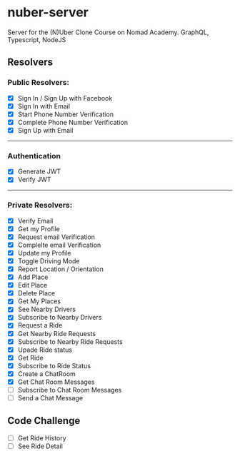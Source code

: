 # nuber-server

Server for the (N)Uber Clone Course on Nomad Academy. GraphQL, Typescript, NodeJS

## Resolvers

### Public Resolvers:

- [x] Sign In / Sign Up with Facebook
- [x] Sign In with Email
- [x] Start Phone Number Verification
- [x] Complete Phone Number Verification
- [x] Sign Up with Email

---

### Authentication

- [x] Generate JWT
- [x] Verify JWT

---

### Private Resolvers:

- [x] Verify Email
- [x] Get my Profile
- [x] Request email Verification
- [x] Complelte email Verification
- [x] Update my Profile
- [x] Toggle Driving Mode
- [x] Report Location / Orientation
- [x] Add Place
- [x] Edit Place
- [x] Delete Place
- [x] Get My Places
- [x] See Nearby Drivers
- [x] Subscribe to Nearby Drivers
- [x] Request a Ride
- [x] Get Nearby Ride Requests
- [x] Subscribe to Nearby Ride Requests
- [x] Upade Ride status
- [x] Get Ride
- [x] Subscribe to Ride Status
- [x] Create a ChatRoom
- [x] Get Chat Room Messages
- [ ] Subscribe to Chat Room Messages
- [ ] Send a Chat Message

## Code Challenge

- [ ] Get Ride History
- [ ] See Ride Detail
